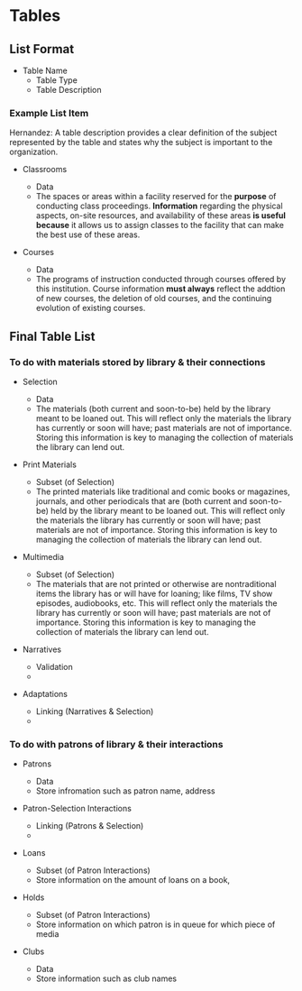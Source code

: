# Tables

## List Format
- Table Name
    - Table Type
    - Table Description

### Example List Item
Hernandez: A table description provides a clear definition of the subject represented by the table and states why the subject is important to the organization. 

- Classrooms
    - Data
    - The spaces or areas within a facility reserved for the **purpose** of conducting class proceedings. **Information** regarding the physical aspects, on-site resources, and availability of these areas **is useful because** it allows us to assign classes to the facility that can make the best use of these areas.

- Courses
    - Data
    - The programs of instruction conducted through courses offered by this institution. Course information **must always** reflect the addtion of new courses, the deletion of old courses, and the continuing evolution of existing courses.

## Final Table List

### To do with materials stored by library & their connections
- Selection
    - Data
    - The materials (both current and soon-to-be) held by the library meant to be loaned out. This will reflect only the materials the library has currently or soon will have; past materials are not of importance. Storing this information is key to managing the collection of materials the library can lend out.

- Print Materials
    - Subset (of Selection)
    - The printed materials like traditional and comic books or magazines, journals, and other periodicals that are (both current and soon-to-be) held by the library meant to be loaned out. This will reflect only the materials the library has currently or soon will have; past materials are not of importance. Storing this information is key to managing the collection of materials the library can lend out.

- Multimedia
    - Subset (of Selection)
    - The materials that are not printed or otherwise are nontraditional items the library has or will have for loaning; like films, TV show episodes, audiobooks, etc. This will reflect only the materials the library has currently or soon will have; past materials are not of importance. Storing this information is key to managing the collection of materials the library can lend out.

- Narratives
    - Validation
    - 

- Adaptations
    - Linking (Narratives & Selection)
    - 

### To do with patrons of library & their interactions

- Patrons
    - Data
    - Store infromation such as patron name, address

- Patron-Selection Interactions
    - Linking (Patrons & Selection)
    - 

- Loans
    - Subset (of Patron Interactions)
    - Store information on the amount of loans on a book, 
    
- Holds
    - Subset (of Patron Interactions)
    - Store information on which patron is in queue for which piece of media

- Clubs
    - Data
    - Store information such as club names